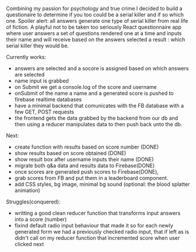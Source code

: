Combining my passion for psychology and true crime I decided to build a questionaire to determine if you too could be a serial killer and if so which one. Spoiler alert: all answers generate one type of serial killer from real life of fiction. A playful not to be taken too seriously React questionnaire app where user answers a set of questions rendered one at a time and inputs their name and will receive based on the answers selected a result : which serial killer they would be.

Currently works:

- answers are selected and a socore is assigned based on which answers are selected
- name input is grabbed
- on Submit we get a console.log of the score and username
- onSubmit of the name a name and a generated score is pushed to firebase realtime databases
- have a minimal backend that comunicates with the FB database with a few GET, POST requests
- the frontend gets the data grabbed by the backend from our db and then using a reducer manipulates data to then push back unto the db.

Next:

- create function with results based on score number (DONE)
- show results based on score obtained (DONE)
- show result box after username inputs their name (DONE)
- migrate both q&a data and results data to Firebase(DONE)
- once scores are generated push scores to Firebase(DONE),
- grab scores from FB and put them in a leaderboard component.
- add CSS styles, bg image, minimal bg sound (optional: the blood splatter animation)

Struggles(conquered):

- writting a good clean reducer function that transforms input answers into a score (number)
- fixind default radio input behaviour that made it so for each newly generated form we had a previously checked radio input, that if left as is didn't call on my reducer function that incremented score when user clicked next

